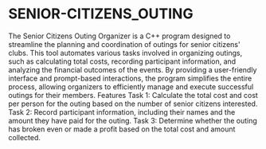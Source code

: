# SENIOR-CITIZENS_OUTING
The Senior Citizens Outing Organizer is a C++ program designed to streamline the planning and coordination of outings for senior citizens' clubs. This tool automates various tasks involved in organizing outings, such as calculating total costs, recording participant information, and analyzing the financial outcomes of the events. By providing a user-friendly interface and prompt-based interactions, the program simplifies the entire process, allowing organizers to efficiently manage and execute successful outings for their members.
Features
Task 1: Calculate the total cost and cost per person for the outing based on the number of senior citizens interested.
Task 2: Record participant information, including their names and the amount they have paid for the outing.
Task 3: Determine whether the outing has broken even or made a profit based on the total cost and amount collected.
